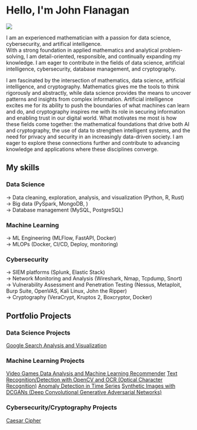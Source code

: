 # Hello, I'm John Flanagan
<a href="https://linkedin.com"><img src="https://img.shields.io/badge/-LinkedIn-0072b1?&style=for-the-badge&logo=linkedin&logoColor=white" /></a>


I am an experienced mathematician with a passion for data science, cybersecurity, and artifical intelligence.<br>
With a strong foundation in applied mathematics and analytical problem-solving, I am detail-oriented, responsible, and continually expanding my knowledge. I am eager to contribute in the fields of data science, artificial intelligence, cybersecurity, database management, and cryptography. <br>


I am fascinated by the intersection of mathematics, data science, artificial intelligence, and cryptography. Mathematics gives me the tools to think rigorously and abstractly, while data science provides the means to uncover patterns and insights from complex information. Artificial intelligence excites me for its ability to push the boundaries of what machines can learn and do, and cryptography inspires me with its role in securing information and enabling trust in our digital world. What motivates me most is how these fields come together: the mathematical foundations that drive both AI and cryptography, the use of data to strengthen intelligent systems, and the need for privacy and security in an increasingly data-driven society. I am eager to explore these connections further and contribute to advancing knowledge and applications where these disciplines converge.


## My skills
### Data Science
→ Data cleaning, exploration, analysis, and visualization (Python, R, Rust) <br>
→ Big data (PySpark, MongoDB, ) <br>
→ Database management (MySQL, PostgreSQL) <br>

### Machine Learning
→ ML Engineering (MLFlow, FastAPI, Docker)  <br>
→ MLOPs (Docker, CI/CD, Deploy, monitoring)  <br>

### Cybersecurity
→ SIEM platforms (Splunk, Elastic Stack) <br>
→ Network Monitoring and Analysis (Wireshark, Nmap, Tcpdump, Snort) <br>
→ Vulnerability Assessment and Penetration Testing (Nessus, Metaploit, Burp Suite, OpenVAS, Kali Linux, John the Ripper) <br>
→ Cryptography (VeraCrypt, Kruptos 2, Boxcryptor, Docker) <br>


## **Portfolio Projects**

### **Data Science Projects**

[Google Search Analysis and Visualization](https://github.com/jpf905/Google-Search-Analysis-and-Visualization)

### **Machine Learning Projects**
[Video Games Data Analysis and Machine Learning Recommender](https://github.com/jpf905/Video_games_data_analysis_ML)
[Text Recognition/Detection with OpenCV and OCR (Optical Character Recognition)](https://github.com/jpf905/Text-Recognition-Detection-with-OpenCV-and-OCR)
[Anomaly Detection in Time Series](https://github.com/jpf905/Anomaly-Detection-in-Time-Series)
[Synthetic Images with DCGANs (Deep Convolutional Generative Adversarial Networks)](https://github.com/jpf905/Synthetic_Images_with_DCGANs)

### **Cybersecurity/Cryptography Projects**
[Caesar Cipher](https://github.com/jpf905/caesar-cipher-)







